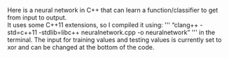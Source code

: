 Here is a neural network in C++ that can learn a function/classifier to get from input to output.  
It uses some C++11 extensions, so I compiled it using:
'''
“clang++ -std=c++11 -stdlib=libc++ neuralnetwork.cpp -o neuralnetwork”
''' 
in the terminal. The input for training values and testing values is currently set to xor and can be changed at the bottom of the code.
